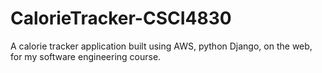 # CalorieTracker-CSCI4830
A calorie tracker application built using AWS, python Django, on the web, for my software engineering course. 
